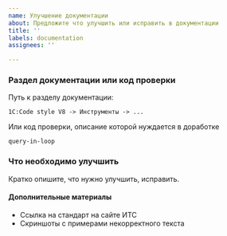 ```yaml
---
name: Улучшение документации
about: Предложите что улучшить или исправить в документации
title: ''
labels: documentation
assignees: ''

---
```


### Раздел документации или код проверки

Путь к разделу документации:

`1C:Code style V8 -> Инструменты -> ...`

Или код проверки, описание которой нуждается в доработке

`query-in-loop`


### Что необходимо улучшить

Кратко опишите, что нужно улучшить, исправить.


#### Дополнительные материалы

- Ссылка на стандарт на сайте ИТС
- Скриншоты с примерами некорректного текста
